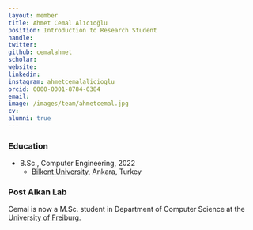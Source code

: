 ```yaml
---
layout: member
title: Ahmet Cemal Alıcıoğlu
position: Introduction to Research Student
handle: 
twitter:
github: cemalahmet
scholar: 
website: 
linkedin: 
instagram: ahmetcemalalicioglu
orcid: 0000-0001-8784-0384
email: 
image: /images/team/ahmetcemal.jpg
cv: 
alumni: true
---
```


### Education

- B.Sc., Computer Engineering, 2022
  - [Bilkent University](http://www.cs.bilkent.edu.tr/), Ankara, Turkey

### Post Alkan Lab

Cemal is now a M.Sc. student in Department of Computer Science at the [University of Freiburg](https://www.informatik.uni-freiburg.de/start_iif-en?set_language=en).
